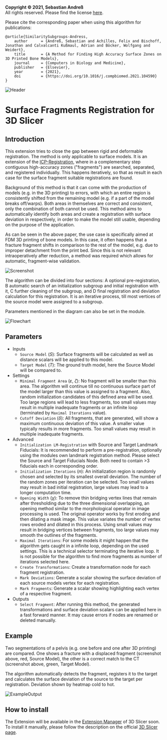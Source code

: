 **Copyright &copy; 2021, Sebastian Andreß**\
All rights reserved. Please find the license [here](https://github.com/sebastianandress/Slicer-SurfaceFragmentsRegistration/blob/master/LICENSE.md).

Please cite the corresponding paper when using this algorithm for publications:

    @article{SimilaritySubgroups-Andress,
        author      = {Andreß, Sebastian and Achilles, Felix and Bischoff, Jonathan and Calvalcanti Kußmaul, Adrian and Böcker, Wolfgang and Weidert},
        title       = {A Method for Finding High Accuracy Surface Zones on 3D Printed Bone Models},
        journal     = {Computers in Biology and Medicine},
        publisher   = {Elsevier},
        year        = {2021},
        doi         = {https://doi.org/10.1016/j.compbiomed.2021.104590}
    }


![Header](/Resources/header.png)

# Surface Fragments Registration for 3D Slicer

## Introduction
This extension tries to close the gap between rigid and deformable registration. The method is only applicable to surface models. It is an extension of the [ICP-Registration](https://de.wikipedia.org/wiki/Iterative_Closest_Point_Algorithm), where in a complementary step contiguous high-accuracy zones ("fragments") are searched, separated, and registered individually. This happens iteratively, so that as result in each case for the surface fragment suitable registrations are found.

Background of this method is that it can come with the production of models (e.g. in the 3D printing) to errors, with which an entire region is consistently shifted from the remaining model (e.g. if a part of the model breaks off/warps). Both areas in themselves are correct and consistent, only the combination of both cannot be used. This method aims to automatically identify both areas and create a registration with surface deviation in respectively, in order to make the model still usable, depending on the purpose of the application.

As can be seen in the above paper, the use case is specifically aimed at FDM 3D printing of bone models. In this case, it often happens that a fracture fragment shifts in comparison to the rest of the model, e.g. due to improper detachment from the print bed. Since this is not relevant intraoperatively after reduction, a method was required which allows for automatic, fragment-wise validation.

![Screenshot](/Resources/screenshot1.png)

The algorithm can be divided into four sections:
A optional pre-registration, B automatic search of an initialization subgroup and initial registration with it, C further cleaning of the subgroup, and D final registration and deviation calculation for this registration. It is an iterative process, till most vertices of the source model were assigned to a subgroup.

Parameters mentioned in the diagram can also be set in the module.

![Flowchart](/Resources/flowchart.png)

## Parameters
- Inputs
    - `Source Model` (*S*): Surface fragments will be calculated as well as distance scalars will be applied to this model.
    - `Target Model` (*T*): The ground truth model, here the Source Model will be compared to.
- Settings
    - `Minimal Fragment Area` (*ε*, *ζ*): No fragment will be smaller than this area. The algorithm will continue till no continuous surface part of the model larger than this value is assigned to a fragment. Also, random initialization candidates of this defined area will be used. Too large regions will lead to less fragments, too small values may result in multiple inadequate fragments or an infinite loop  (terminated by `Maximal Iterations` value).
    - `Cutoff Deviation` (*δ*): All fragments, that are generated, will show a maximum continuous deviation of this value. A smaller value typically results in more fragments. Too small values may result in multiple inadequate fragments.
- Advanced
    - `Initialization LM-Registration` with Source and Target Landmark Fiducials: It is recommended to perform a pre-registration, optionally using the modules own landmark registration method. Please select the Source and Target Fiducials Node. Both need to contain >3 fiducials each in corresponding order.
    - `Initialization Iterations` (*n*): An initialization region is randomly chosen and selected by its smallest overall deviation. The number of the random zones per iteration can be selected. Too small values may result in bad initial registration, large values may lead to a longer computation time.
    - `Opening Width` (*χ*): To remove thin bridging vertex lines that remain after thresholding due to the three dimensional overlapping, an opening method similar to the morphological operator in image processing is used. The original operator works by first eroding and then dilating a mask image. This value variates the number of vertex rows eroded and dilated in this process. Using small values may result in bridging vertices between fragments, too large values may smooth the outlines of the fragments.
    - `Maximal Iterations`: For some models it might happen that the algorithm gets caught in a infinite loop, depending on the used settings. This is a technical selector terminating the iterative loop. It is not possible for the algorithm to find more fragments as number of iterations selected here.
    - `Create Transformations`: Create a transformation node for each fragment registration.
    - `Mark Deviations`: Generate a scalar showing the surface deviation of each source models vertex for each registration.
    - `Mark Fragments`: Generate a scalar showing highlighting each vertex of a respective fragment.
- Outputs
    - `Select Fragment`: After running this method, the generated transformations and surface deviation scalars can be applied here in a fast forward manner. It may cause errors if nodes are renamed or deleted manually.


## Example

Two segmentations of a pelvis (e.g. one before and one after 3D printing) are compared. One shows a fracture with a displaced fragment (screenshot above, red, Source Model), the other is a correct match to the CT (screenshot above, green, Target Model).

The algorithm automatically detects the fragment, registers it to the target and calculates the surface deviation of the source to the target per registration. Deviation shown by heatmap cold to hot.

![ExampleOutput](/Resources/exampleOutput.gif)


## How to install
The Extension will be available in the [Extension Manager](http://slicer.kitware.com/midas3/slicerappstore/extension/view?extensionId=330842) of 3D Slicer soon.
To install it manually, please follow the description on the official [3D Slicer page](https://www.slicer.org/wiki/Documentation/Nightly/Developers/FAQ/Extensions). 
